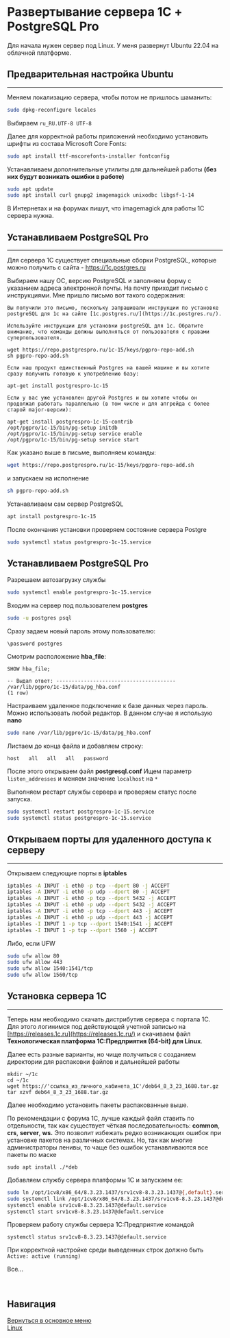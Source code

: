 # Развертывание сервера 1С + PostgreSQL Pro

Для начала нужен сервер под Linux. У меня развернут Ubuntu 22.04 на облачной платформе.

## **Предварительная настройка Ubuntu**

---

Меняем локализацию сервера, чтобы потом не пришлось шаманить:

```bash
sudo dpkg-reconfigure locales
```

Выбираем `ru_RU.UTF-8 UTF-8`

Далее для корректной работы приложений необходимо установить шрифты из состава Microsoft Core Fonts:

```bash
sudo apt install ttf-mscorefonts-installer fontconfig
```

Устанавливаем дополнительные утилиты для дальнейшей работы
**(без них будут возникать ошибки в работе)**

```bash
sudo apt update
sudo apt install curl gnupg2 imagemagick unixodbc libgsf-1-14
```

В Интернетах и на форумах пишут, что imagemagick для работы 1С сервера нужна.

## **Устанавливаем PostgreSQL Pro**

---

Для сервера 1С существует специальные сборки PostgreSQL, которые можно получить с сайта - <https://1c.postgres.ru>

Выбираем нашу ОС, версию PostgreSQL и заполняем форму с указанием адреса электронной почты. На почту приходит письмо с инструкциями. Мне пришло письмо вот такого содержания:

```text
Вы получили это письмо, поскольку запрашивали инструкции по установке postgreSQL для 1с на сайте [1c.postgres.ru/](https://1c.postgres.ru/).

Используйте инструкции для установки postgreSQL для 1с. Обратите внимание, что команды должны выполняться от пользователя с правами суперпользователя.

wget https://repo.postgrespro.ru/1c-15/keys/pgpro-repo-add.sh
sh pgpro-repo-add.sh

Если наш продукт единственный Postgres на вашей машине и вы хотите сразу получить готовую к употреблению базу:

apt-get install postgrespro-1c-15

Если у вас уже установлен другой Postgres и вы хотите чтобы он продолжал работать параллельно (в том числе и для апгрейда с более старой major-версии):

apt-get install postgrespro-1c-15-contrib
/opt/pgpro/1c-15/bin/pg-setup initdb
/opt/pgpro/1c-15/bin/pg-setup service enable
/opt/pgpro/1c-15/bin/pg-setup service start
```

Как указано выше в письме, выполняем команды:

```bash
wget https://repo.postgrespro.ru/1c-15/keys/pgpro-repo-add.sh
```

 и запускаем на исполнение

```bash
sh pgpro-repo-add.sh
```

Устанавливаем сам сервер PostgreSQL

```bash
apt install postgrespro-1c-15
```

После окончания установки проверяем состояние сервера Postgre

```bash
sudo systemctl status postgrespro-1c-15.service
```

## **Устанавливаем PostgreSQL Pro**

Разрешаем автозагрузку службы

```bash
sudo systemctl enable postgrespro-1c-15.service
```

Входим на сервер под пользователем **postgres**

```bash
sudo -u postgres psql
```

Сразу задаем новый пароль этому пользователю:

```
\password postgres
```

Смотрим расположение **hba_file**:

```
SHOW hba_file;

-- Выдал ответ: ---------------------------------------
/var/lib/pgpro/1c-15/data/pg_hba.conf
(1 row)
```

Настраиваем удаленное подключение к базе данных через пароль.
Можно использовать любой редактор. В данном случае я использую **nano**

```bash
sudo nano /var/lib/pgpro/1c-15/data/pg_hba.conf
```

Листаем до конца файла и добавляем строку:

```text
host   all   all   all   password
```

После этого открываем файл **postgresql.conf**
Ищем параметр `listen_addresses` и меняем значение `localhost` на `*`

Выполняем рестарт службы сервера и проверяем статус после запуска.

```bash
sudo systemctl restart postgrespro-1c-15.service
sudo systemctl status postgrespro-1c-15.service
```

## **Открываем порты для удаленного доступа к серверу**

---

Открываем следующие порты в **iptables**

```bash
iptables -A INPUT -i eth0 -p tcp --dport 80 -j ACCEPT
iptables -A INPUT -i eth0 -p udp --dport 80 -j ACCEPT
iptables -A INPUT -i eth0 -p tcp --dport 5432 -j ACCEPT
iptables -A INPUT -i eth0 -p udp --dport 5432 -j ACCEPT
iptables -A INPUT -i eth0 -p tcp --dport 443 -j ACCEPT
iptables -A INPUT -i eth0 -p udp --dport 443 -j ACCEPT
iptables -I INPUT 1 -p tcp --dport 1540:1541 -j ACCEPT
iptables -I INPUT 1 -p tcp --dport 1560 -j ACCEPT
```

Либо, если UFW

```bash
sudo ufw allow 80
sudo ufw allow 443
sudo ufw allow 1540:1541/tcp
sudo ufw allow 1560/tcp
```

## **Установка сервера 1С**

---

Теперь нам необходимо скачать дистрибутив сервера с портала 1С. Для этого логинимся под действующей учетной записью на [https://releases.1c.ru](https://releases.1c.ru/) и скачиваем файл
**Технологическая платформа 1С:Предприятия (64-bit) для Linux**.

Далее есть разные варианты, но чище получиться с созданием директории для распаковки файлов и дальнейшей работы

```
mkdir ~/1c
cd ~/1c
wget https://'ссылка_из_личного_кабинета_1С'/deb64_8_3_23_1688.tar.gz
tar xzvf deb64_8_3_23_1688.tar.gz
```

Далее необходимо установить пакеты распакованные выше.

По рекомендации с форума 1C, лучше каждый файл ставить по отдельности, так как существует чёткая последовательность: **common**, **crs**, **server**, **ws.**
Это позволит избежать редко возникающих ошибок при установке пакетов на различных системах.
Но, так как многие администраторы ленивы, то чаще без ошибок устанавливаются все пакеты по маске

```
sudo apt install ./*deb
```

Добавляем службу сервера платформы 1С и запускаем ее:

```bash
sudo ln /opt/1cv8/x86_64/8.3.23.1437/srv1cv8-8.3.23.1437@{,default}.service
sudo systemctl link /opt/1cv8/x86_64/8.3.23.1437/srv1cv8-8.3.23.1437@default.service
systemctl enable srv1cv8-8.3.23.1437@default.service
systemctl start srv1cv8-8.3.23.1437@default.service
```

Проверяем работу службы сервера 1С:Предприятие командой

```
systemctl status srv1cv8-8.3.23.1437@default.service
```

При корректной настройке среди выведенных строк должно быть `Active: active (running)`

Все...

<br>

## Навигация

[Вернуться в основное меню](../README.md)
<br> [Linux](../linux/README.md)

